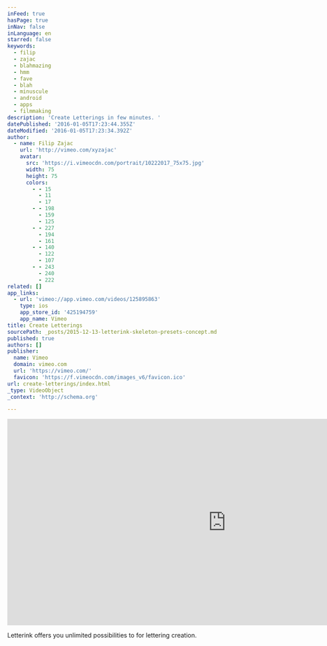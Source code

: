 ```yaml
---
inFeed: true
hasPage: true
inNav: false
inLanguage: en
starred: false
keywords:
  - filip
  - zajac
  - blahmazing
  - hmm
  - fave
  - blah
  - minuscule
  - android
  - apps
  - filmmaking
description: 'Create Letterings in few minutes. '
datePublished: '2016-01-05T17:23:44.355Z'
dateModified: '2016-01-05T17:23:34.392Z'
author:
  - name: Filip Zajac
    url: 'http://vimeo.com/xyzajac'
    avatar:
      src: 'https://i.vimeocdn.com/portrait/10222017_75x75.jpg'
      width: 75
      height: 75
      colors:
        - - 15
          - 11
          - 17
        - - 198
          - 159
          - 125
        - - 227
          - 194
          - 161
        - - 140
          - 122
          - 107
        - - 243
          - 240
          - 222
related: []
app_links:
  - url: 'vimeo://app.vimeo.com/videos/125895863'
    type: ios
    app_store_id: '425194759'
    app_name: Vimeo
title: Create Letterings
sourcePath: _posts/2015-12-13-letterink-skeleton-presets-concept.md
published: true
authors: []
publisher:
  name: Vimeo
  domain: vimeo.com
  url: 'https://vimeo.com/'
  favicon: 'https://f.vimeocdn.com/images_v6/favicon.ico'
url: create-letterings/index.html
_type: VideoObject
_context: 'http://schema.org'

---
```

<iframe src="https://cdn.embedly.com/widgets/media.html?src=https%3A%2F%2Fplayer.vimeo.com%2Fvideo%2F125895863&amp;url=https%3A%2F%2Fvimeo.com%2F125895863&amp;image=http%3A%2F%2Fi.vimeocdn.com%2Fvideo%2F516154746_1280.jpg&amp;key=b7d04c9b404c499eba89ee7072e1c4f7&amp;type=text%2Fhtml&amp;schema=vimeo" width="1000" height="473" scrolling="no" frameborder="0" allowfullscreen="allowfullscreen" style=""></iframe>

Letterink offers you unlimited possibilities to for lettering creation.